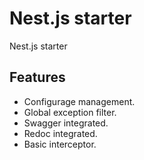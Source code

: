 # Nest.js starter

Nest.js starter

## Features

* Configurage management.
* Global exception filter.
* Swagger integrated.
* Redoc integrated.
* Basic interceptor.